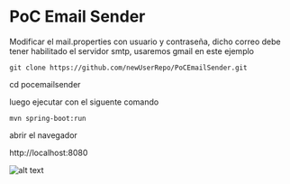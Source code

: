 # PoC Email Sender

Modificar el mail.properties con usuario y contraseña, dicho correo debe tener habilitado el servidor smtp, usaremos gmail en este ejemplo

```
git clone https://github.com/newUserRepo/PoCEmailSender.git
```
cd pocemailsender

luego ejecutar con el siguente comando
```
mvn spring-boot:run
```
abrir el navegador

http://localhost:8080


![alt text](https://4.bp.blogspot.com/-wS008sUczqE/W_iWchkSw6I/AAAAAAAADUg/ljmp2jIM_HYCl4S8YkGhYWTBfGS7pJkbwCLcBGAs/s1600/pocEmailSender.png)
